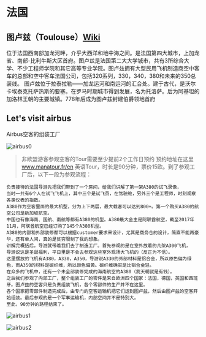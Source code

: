 # 法国

## 图卢兹（Toulouse）[Wiki](https://en.wikipedia.org/wiki/Toulouse) 

位于法国西南部加龙河畔，介乎大西洋和地中海之间。是法国第四大城市，上加龙省、南部-比利牛斯大区首府。图卢兹是法国第二大大学城市，共有3所综合大学、不少工程师学院和其它高等专业学院。图卢兹拥有大型民用飞机制造商空中客车的总部和空中客车法国公司，包括320系列，330，340，380和未来的350总装线。
图卢兹位于拉泰拉勒——加龙运河和南运河的汇合处。建于古代，是沃尔卡埃泰克托萨热斯的要塞。在罗马时期城市得到发展，名为托洛萨。后为阿基坦的加洛林王朝的主要城镇。778年后成为图卢兹封建伯爵领地首府

## Let's visit airbus
Airbus空客的组装工厂

![airbus0](http://www.manatour.fr/sites/manatour/files/logolva3d.jpg)

>非欧盟游客参观空客的Tour需要至少提前2个工作日预约
> 预约地址在这里 www.manatour.fr/en
> 英语Tour，时长是90分钟，票价15欧。到了参观工厂后，以下一段为参观流程：


```
负责接待的法国导游先把我们带到了一个房间，给我们讲解了第一架A380的试飞录像，
当时一共有6个人在试飞飞机上，其中三个是试飞员，在驾驶舱，另外三个是工程师，时刻观察各类仪表的指数。
A380作为空客里面的最大机型，分为上下两层，最大载客可以达到800+。第一个购买A380的航空公司是新加坡航空。
中国也有像海南、国航、南航等都有A380的机型。A380最大金主是阿联酋航空，截至2017年11月，阿联酋航空已经订购了145个A380机型。
A380的内部和外部装修都可以根据customer要求来设计，尤其是商务仓的设计，简直不能再豪华，还有单人间，真的是贫穷限制了我的想象。
讲解完概括后，导游就带着我们去了制造工厂。首先参观的是在室外放着的几架A300飞机，
导游说这是圣诞福利，平日里是不会去参观这些室外现场大飞机的（反正为不信）。
这里摆放的飞机有A380，A330，A350，导游说A330的外部材料是铝合金，所以原色偏为绿色，而A350的材料是碳纤维，所以颜色偏黄。碳纤维确实是比铝合金轻。
在众多的飞机中，还有一个未全部装修完成的海南航空的A380（我天朝就是有钱）。
之后我们参观了内部工厂，整个组装工厂的零件是来自欧洲四个国家：法国，德国，英国和西班牙。图卢兹的空客只是负责组装飞机，各个零部件的生产并不在这里。
各个国家把零部件制造完成后，由专门的空客运输机把它们运到图卢兹，然后由图卢兹的空客开始组装。最后参观的是一个军事运输机，内部空间并不是特别大。
至此，90分钟的路程结束了。
```

![airbus1](https://blog.privatefly.com/wp-content/uploads/2015/10/Lets-visit-Airbus-Toulouse.jpg)

![airbus2](https://img.supmil.net/data/attachment/forum/201712/28/022835b4e41446l1xgx4u4.jpg)
